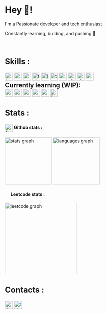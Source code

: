 <h1 align="left">
  <strong> Hey 👋!</strong>
</h1>

<p align="left">I'm a Passionate developer and tech enthusiast</p>
<p align="left">Constantly learning, building, and pushing 🙂</p>

<br />
<h2 style="font-size: 25px"><strong>Skills :</strong></h2>
<div align="left">
  <img
    src="https://cdn.jsdelivr.net/gh/devicons/devicon/icons/html5/html5-original.svg"
    height="25"
    alt="html5 logo"
  />
  <img
    src="https://cdn.jsdelivr.net/gh/devicons/devicon/icons/css3/css3-original.svg"
    height="25"
    alt="css3 logo"
  />
  <img
    src="https://cdn.jsdelivr.net/gh/devicons/devicon/icons/sass/sass-original.svg"
    height="25"
    alt="sass logo"
  />
  <img
    src="https://skillicons.dev/icons?i=tailwind"
    height="25"
    alt="tailwindcss logo"
  />
  <img
    src="https://cdn.jsdelivr.net/gh/devicons/devicon/icons/javascript/javascript-original.svg"
    height="25"
    alt="javascript logo"
  />
  <img
    src="https://cdn.jsdelivr.net/gh/devicons/devicon/icons/typescript/typescript-original.svg"
    height="25"
    alt="typescript logo"
  />
  <img
    src="https://cdn.jsdelivr.net/gh/devicons/devicon/icons/react/react-original.svg"
    height="25"
    alt="react logo"
  />
  <img src="https://skillicons.dev/icons?i=git" height="25" alt="git logo" />
  <img
    src="https://skillicons.dev/icons?i=github"
    height="25"
    alt="github logo"
  />
  <img
    src="https://skillicons.dev/icons?i=supabase"
    height="25"
    alt="supabase logo"
  />
</div>
<div > <img height="0.1" /></div>
<div style="font-size: 20px"><strong>Currently learning (WIP): </strong></div>
<div> <img height="0.1" /> </div>
<div align="left">
  <img
    src="https://skillicons.dev/icons?i=nodejs"
    height="25"
    alt="nodejs logo"
  />
  <img src="https://skillicons.dev/icons?i=bun" height="25" alt="nodejs logo" />
  <img
    src="https://skillicons.dev/icons?i=express"
    height="25"
    alt="express logo"
  />
  <img
    src="https://skillicons.dev/icons?i=mongodb"
    height="25"
    alt="mongodb logo"
  />
  <img
    src="https://skillicons.dev/icons?i=postman"
    height="25"
    alt="postman logo"
  />
  <img
    src="https://skillicons.dev/icons?i=figma"
    height="25"
    alt="figma logo"
  />
</div>

<div><img width="1" alt="" /></div>
<div><img width="1" alt="" /></div>

<h2 style="font-size: 25px"><strong>Stats :</strong></h2>

<div align="left">
  <div>
    <h4>
      <img
        src="https://skillicons.dev/icons?i=github"
        height="25"
        alt="figma logo"
        align="center"
      />
      <strong> Github stats : </strong>
    </h4>
    <img
      src="https://github-readme-stats-theta-dun-69.vercel.app/api?username=mhl5&show_icons=true&include_all_commits=true&count_private=true&theme=nord&locale=en&border_color=434C5E"
      height="150"
      alt="stats graph"
    />
    <img
      src="https://github-readme-stats.vercel.app/api/top-langs?username=mhl5&locale=en&hide_title=false&layout=compact&card_width=320&langs_count=5&theme=nord&hide_border=false&include_all_commits=true&count_private=true&border_color=434C5E"
      height="150"
      alt="languages graph"
    />
  </div>
  <div>
    <h4>
      <img
        src="https://upload.wikimedia.org/wikipedia/commons/thumb/a/ab/LeetCode_logo_white_no_text.svg/94px-LeetCode_logo_white_no_text.svg.png?20200120234911"
        width="15"
        align="center"
      />
      <strong> Leetcode stats : </strong>
    </h4>
    <img
      src="https://leetcard.jacoblin.cool/sapumr?ext=heatmap&theme=nord&border=1"
      alt="leetcode graph"
      height="230"
    />
  </div>
</div>

<div><img width="1" alt="" /></div>

<div><img width="1" alt="" /></div>
<div><img width="1" alt="" /></div>

<h2 style="font-size: 25px"><strong>Contacts :</strong></h2>

[<img
    src="https://www.svgrepo.com/show/331368/discord.svg"
    height="25"
    alt="discord link" />](https://discord.com/users/649998586154844160)
[<img
    style="color: #26a5e4"
    src="https://www.svgrepo.com/show/452115/telegram.svg"
    alt="telegram link"
    height="25"
  />](https://t.me/mhl_5)
